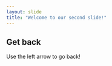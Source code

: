 ```yaml
---
layout: slide
title: "Welcome to our second slide!"
---
```

## Get back
Use the left arrow to go back!
